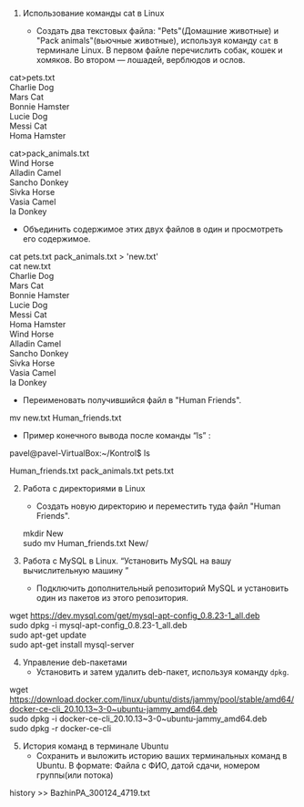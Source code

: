 1. Использование команды cat в Linux

   - Создать два текстовых файла: "Pets"(Домашние животные) и "Pack animals"(вьючные животные), используя команду `cat` в терминале Linux. В первом файле перечислить собак, кошек и хомяков. Во втором — лошадей, верблюдов и ослов.

cat>pets.txt  
Charlie Dog  
Mars Cat  
Bonnie Hamster  
Lucie Dog  
Messi Cat  
Homa Hamster

cat>pack_animals.txt  
Wind Horse  
Alladin Camel  
Sancho Donkey  
Sivka Horse  
Vasia Camel  
Ia Donkey

   - Объединить содержимое этих двух файлов в один и просмотреть его содержимое.

   cat pets.txt pack_animals.txt > 'new.txt'   
   cat new.txt  
Charlie Dog  
Mars Cat  
Bonnie Hamster  
Lucie Dog  
Messi Cat  
Homa Hamster  
Wind Horse  
Alladin Camel  
Sancho Donkey  
Sivka Horse  
Vasia Camel  
Ia Donkey

   - Переименовать получившийся файл в "Human Friends".
   

   mv new.txt Human_friends.txt

 - Пример конечного вывода после команды “ls” :  

pavel@pavel-VirtualBox:~/Kontrol$ ls  

Human_friends.txt  pack_animals.txt  pets.txt

2. Работа с директориями в Linux
   - Создать новую директорию и переместить туда файл "Human Friends".

   mkdir New  
    sudo mv Human_friends.txt New/


3. Работа с MySQL в Linux. “Установить MySQL на вашу вычислительную машину ”
   - Подключить дополнительный репозиторий MySQL и установить один из пакетов из этого репозитория.

wget https://dev.mysql.com/get/mysql-apt-config_0.8.23-1_all.deb  
sudo dpkg -i mysql-apt-config_0.8.23-1_all.deb  
sudo apt-get update  
sudo apt-get install mysql-server

4. Управление deb-пакетами
   - Установить и затем удалить deb-пакет, используя команду `dpkg`.

wget https://download.docker.com/linux/ubuntu/dists/jammy/pool/stable/amd64/docker-ce-cli_20.10.13~3-0~ubuntu-jammy_amd64.deb  
sudo dpkg -i docker-ce-cli_20.10.13~3-0~ubuntu-jammy_amd64.deb  
sudo dpkg -r docker-ce-cli

5. История команд в терминале Ubuntu
   - Сохранить и выложить историю ваших терминальных команд в Ubuntu.
В формате: Файла с ФИО, датой сдачи, номером группы(или потока)

history >> BazhinPA_300124_4719.txt



